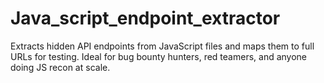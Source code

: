 # Java_script_endpoint_extractor
Extracts hidden API endpoints from JavaScript files and maps them to full URLs for testing. Ideal for bug bounty hunters, red teamers, and anyone doing JS recon at scale.

